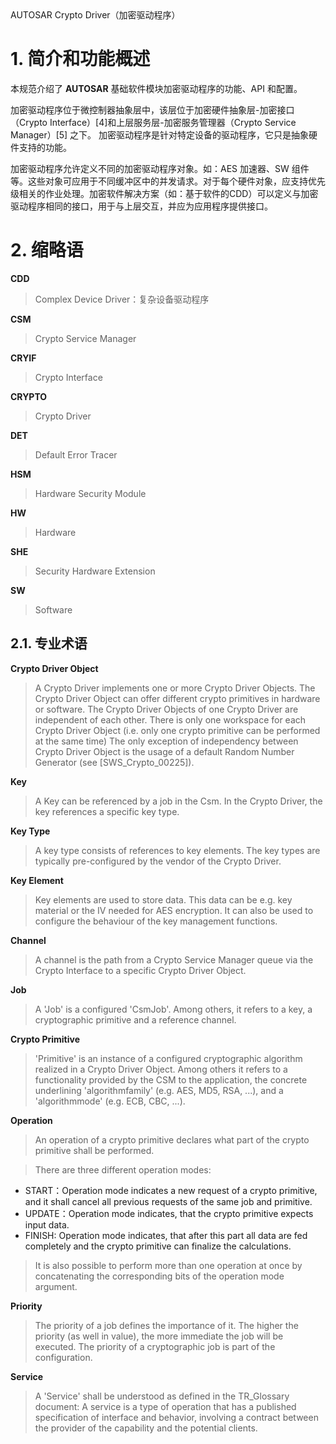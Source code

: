 <section id="title">AUTOSAR Crypto Driver（加密驱动程序）</section>

# 1. 简介和功能概述

本规范介绍了 **AUTOSAR** 基础软件模块加密驱动程序的功能、API 和配置。

加密驱动程序位于微控制器抽象层中，该层位于加密硬件抽象层-加密接口（Crypto Interface）[4]和上层服务层-加密服务管理器（Crypto Service Manager）[5] 之下。 加密驱动程序是针对特定设备的驱动程序，它只是抽象硬件支持的功能。

加密驱动程序允许定义不同的加密驱动程序对象。如：AES 加速器、SW 组件等。这些对象可应用于不同缓冲区中的并发请求。对于每个硬件对象，应支持优先级相关的作业处理。加密软件解决方案（如：基于软件的CDD）可以定义与加密驱动程序相同的接口，用于与上层交互，并应为应用程序提供接口。

# 2. 缩略语

**CDD**
> Complex Device Driver：复杂设备驱动程序

**CSM**
> Crypto Service Manager

**CRYIF**
> Crypto Interface

**CRYPTO**
> Crypto Driver

**DET**
> Default Error Tracer

**HSM**
> Hardware Security Module

**HW**
> Hardware

**SHE**
> Security Hardware Extension

**SW**
> Software

## 2.1. 专业术语

**Crypto Driver Object**
> A Crypto Driver implements one or more Crypto Driver Objects. The Crypto Driver Object can offer different crypto primitives in hardware or software. The Crypto Driver Objects of one Crypto Driver are independent of each other. There is only one workspace for each Crypto Driver Object (i.e. only one crypto primitive can be performed at the same time) The only exception of independency between Crypto Driver Object is the usage of a default Random Number Generator (see [SWS_Crypto_00225]).

**Key**
> A Key can be referenced by a job in the Csm. In the Crypto Driver, the key references a specific key type.

**Key Type**
> A key type consists of references to key elements. The key types are typically pre-configured by the vendor of the Crypto Driver.

**Key Element**
> Key elements are used to store data. This data can be e.g. key material or the IV needed for AES encryption. It can also be used to configure the behaviour of the key management functions. 

**Channel**
> A channel is the path from a Crypto Service Manager queue via the Crypto Interface to a specific Crypto Driver Object. 

**Job**
> A 'Job' is a configured 'CsmJob'. Among others, it refers to a key, a cryptographic primitive and a reference channel.

**Crypto Primitive**
> 'Primitive' is an instance of a configured cryptographic algorithm realized in a Crypto Driver Object. Among others it refers to a functionality provided by the CSM to the application, the concrete underlining 'algorithmfamily' (e.g. AES, MD5, RSA, ...), and a 'algorithmmode' (e.g. ECB, CBC, ...).

**Operation**
> An operation of a crypto primitive declares what part of the crypto primitive shall be performed. 

> There are three different operation modes: 
* START：Operation mode indicates a new request of a crypto primitive, and it shall cancel all previous requests of the same job and primitive.
* UPDATE：Operation mode indicates, that the crypto primitive expects input data.
* FINISH: Operation mode indicates, that after this part all data are fed completely and the crypto primitive can finalize the calculations.

> It is also possible to perform more than one operation at once by concatenating the corresponding bits of the operation mode argument.

**Priority**
> The priority of a job defines the importance of it. The higher the priority (as well in value), the more immediate the job will be executed. The priority of a cryptographic job is part of the configuration.

**Service**
> A 'Service' shall be understood as defined in the TR_Glossary document: A service is a type of operation that has a published specification of interface and behavior, involving a contract between the provider of the capability and the potential clients.